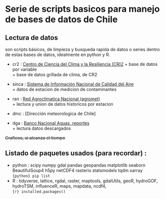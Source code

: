
# Serie de scripts basicos para manejo de bases de datos de Chile

## Lectura de datos
son scripts básicos, de limpieza y busqueda rapida de datos o series dentro de
estas bases de datos, idealmente en python y R.<br/>


* cr2     : [Centro de Ciencia del Clima y la Resiliencia (CR)2](http://www.cr2.cl)
           + base de datos por variable  
           + base de datos grillada de clima, de CR2  

* sinca   : [Sistema de Información Nacional de Calidad del Aire](https://sinca.mma.gob.cl/)  
           + datos de estacion de medicion de contaminantes  

* ran     : [Red Agroclimatica Nacional (agromet)](http://www.agromet.cl)  
           + lectura y union de datos historicos por estacion  

* dmc     : [Dirección meteorologica de Chile]  

* dga     : [Banco Nacional Aguas, reportes](http://snia.dga.cl/BNAConsultas/reportes)  
           + lectura datos descargados

~~Graficos, si alcanza el tiempo~~  

## Listado de paquetes usados (para recordar) :  
* python  : scipy numpy gdal pandas geopandas matplotlib seaborn BeautifulSoup4 h5py netCDF4 rasterio statsmodels tqdm xarray  
```{python} pip list ```
* R       : tidyverse, lattice, rgdal, raster, maptools, gdalUtils, geoR, hydroGOF, hydroTSM, influenceR, maps, mapdata, ncdf4,  
```{r} installed.packages() ```
